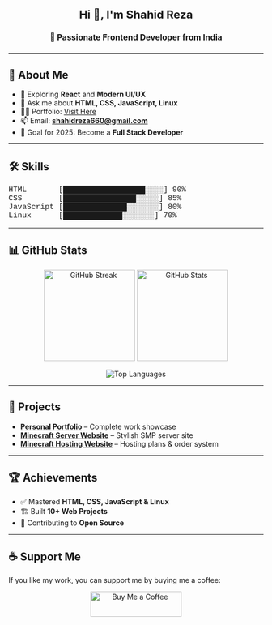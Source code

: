 <h2 align="center" style="font-size: 22px;">Hi 👋, I'm Shahid Reza</h2>
<h4 align="center" style="font-size: 16px;">🚀 Passionate Frontend Developer from India</h4>

---

## 🧠 About Me
- 🌱 Exploring **React** and **Modern UI/UX**  
- 💬 Ask me about **HTML, CSS, JavaScript, Linux**  
- 👨‍💻 Portfolio: [Visit Here](https://shahid-portfolioo.netlify.app/)  
- 📫 Email: **shahidreza660@gmail.com**  
- 🎯 Goal for 2025: Become a **Full Stack Developer**

---

## 🛠️ Skills

<pre style="font-family: 'Courier New', monospace; font-size:15px;">
HTML       [██████████████████░░░░] 90%
CSS        [████████████████░░░░░] 85%
JavaScript [██████████████░░░░░░░] 80%
Linux      [█████████████░░░░░░░] 70%
</pre>


---

## 📊 GitHub Stats

<p align="center">
  <img src="https://github-readme-streak-stats.herokuapp.com/?user=shahidreza5542&" alt="GitHub Streak" height="180"/>
  <img src="https://github-readme-stats.vercel.app/api?username=shahidreza5542&show_icons=true&locale=en" alt="GitHub Stats" height="180"/>
</p>
<p align="center">
  <img src="https://github-readme-stats.vercel.app/api/top-langs?username=shahidreza5542&show_icons=true&locale=en&layout=compact" alt="Top Languages" />
</p>


---

## 📂 Projects
- [**Personal Portfolio**](https://shahid-portfolioo.netlify.app/) – Complete work showcase  
- [**Minecraft Server Website**](https://legend-network.netlify.app/) – Stylish SMP server site  
- [**Minecraft Hosting Website**](https://unrivaled-kitten-654b6c.netlify.app/) – Hosting plans & order system  

---

## 🏆 Achievements
- ✅ Mastered **HTML, CSS, JavaScript & Linux**  
- 🏗 Built **10+ Web Projects**  
- 🎯 Contributing to **Open Source**

---

## ☕ Support Me
If you like my work, you can support me by buying me a coffee:

<p align="center">
  <a href="https://buymeacoffee.com/shahidreza" target="_blank">
    <img src="https://cdn.buymeacoffee.com/buttons/v2/default-yellow.png" alt="Buy Me a Coffee" style="height: 50px !important;width: 180px !important;" >
  </a>
</p>
